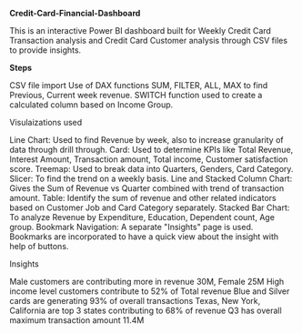 **Credit-Card-Financial-Dashboard**


This is an interactive Power BI dashboard built for Weekly Credit Card Transaction analysis and Credit Card Customer analysis through CSV files to provide insights.

**Steps**

CSV file import
Use of DAX functions SUM, FILTER, ALL, MAX to find Previous, Current week revenue. SWITCH function used to create a calculated column based on Income Group.


Visulaizations used

Line Chart: Used to find Revenue by week, also to increase granularity of data through drill through.
Card: Used to determine KPIs like Total Revenue, Interest Amount, Transaction amount, Total income, Customer satisfaction score.
Treemap: Used to break data into Quarters, Genders, Card Category.
Slicer: To find the trend on a weekly basis.
Line and Stacked Column Chart: Gives the Sum of Revenue vs Quarter combined with trend of transaction amount.
Table: Identify the sum of revenue and other related indicators based on Customer Job and Card Category separately.
Stacked Bar Chart: To analyze Revenue by Expenditure, Education, Dependent count, Age group.
Bookmark Navigation: A separate "Insights" page is used. Bookmarks are incorporated to have a quick view about the insight with help of buttons.


Insights


Male customers are contributing more in revenue 30M, Female 25M
High income level customers contribute to 52% of Total revenue
Blue and Silver cards are generating 93% of overall transactions
Texas, New York, California are top 3 states contributing to 68% of revenue
Q3 has overall maximum transaction amount 11.4M
